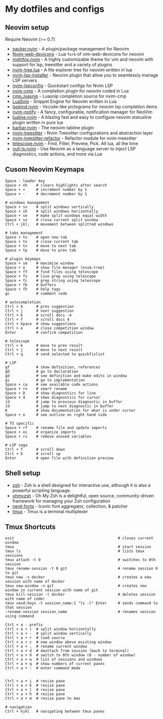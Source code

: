 # My dotfiles and configs

## Neovim setup

Require Neovim (>= 0.7)

- [packer.nvim](https://github.com/wbthomason/packer.nvim) - A plugin/package management for Neovim
- [Nvim-web-devicons](https://github.com/kyazdani42/nvim-web-devicons) - Lua `fork` of vim-web-devicons for neovim
- [nightfox.nvim](https://github.com/EdenEast/nightfox.nvim) - A highly customizable theme for vim and neovim with support for lsp, treesitter and a variety of plugins
- [nvim-tree.lua](https://github.com/kyazdani42/nvim-tree.lua) - A file explorer tree for neovim written in lua
- [nvim-lsp-installer](https://github.com/williamboman/nvim-lsp-installer) - Neovim plugin that allow you to seamlessly manage LSP servers
- [nvim-lspconfig](https://github.com/neovim/nvim-lspconfig) - Quickstart configs for Nvim LSP
- [nvim-cmp](https://github.com/hrsh7th/nvim-cmp) - A completion plugin for neovim coded in Lua
- [cmp_luasnip](https://github.com/saadparwaiz1/cmp_luasnip) - Luasnip completion source for nvim-cmp
- [LuaSnip](https://github.com/L3MON4D3/LuaSnip) - Snippet Engine for Neovim written in Lua
- [lspkind.nvim](https://github.com/onsails/lspkind.nvim) - Vscode-like pictograms for neovim lsp completion items
- [nvim-notify](https://github.com/rcarriga/nvim-notify) - A fancy, configurable, notification manager for NeoVim
- [lualine.nvim](https://github.com/nvim-lualine/lualine.nvim) - A blazing fast and easy to configure neovim statusline plugin written in pure lua
- [barbar.nvim](https://github.com/romgrk/barbar.nvim) - The neovim tabline plugin
- [nvim-treesitter](https://github.com/nvim-treesitter/nvim-treesitter) - Nvim Treesitter configurations and abstraction layer
- [nvim-treesitter-refactor](https://github.com/nvim-treesitter/nvim-treesitter-refactor) - Refactor module for nvim-treesitter 
- [telescope.nvim](https://github.com/nvim-telescope/telescope.nvim) - Find, Filter, Preview, Pick. All lua, all the time
- [null-ls.nvim](https://github.com/jose-elias-alvarez/null-ls.nvim) - Use Neovim as a language server to inject LSP diagnostics, code actions, and more via Lua

## Cusom Neovim Keymaps

```shell
Space - leader key
Space + nh    # clears highlights after search
Space + +     # increment number by 1
Space + -     # decrement number by 1

# windows management
Space + sv    # split windows vertically
Space + sh    # split windows horizontally
Space + se    # make split windows equal width
Space + sx    # close current split window
Ctrl + jkl;   # movement between splitted windows

# tabs management
Space + to    # open new tab
Space + tx    # close current tab
Space + tn    # move to next tab
Space + tp    # move to prev tab

# plugin keymaps
Space + sm    # maximize window
Space + e     # show file manager (nvim-tree)
Space + ff    # find files using telescope
Space + fs    # live grep using telescope
Space + fc    # grep string using telescope
Space + fb    # buffers
Space + fh    # help tags
gc            # comment code

# autocompletion
Ctrl + k      # prev suggestion
Ctrl + j      # next suggestion
Ctrl + b      # scroll docs -4
Ctrl + f      # scroll docs 4
Ctrl + Space  # show suggestions
Ctrl + e      # close competition window
Enter         # confirm competition

# telescope
Ctrl + k      # move to prev result
Ctrl + j      # move to next result 
Ctrl + q      # send selected to quickfixlist

# LSP
gf            # show definition, references
gD            # go to declaration
gd            # see definition and make edits in window
gi            # go to implementation
Space + ca    # see available code actions
Space + rn    # smart rename
Space + D     # show diagnostics for line
Space + d     # shwo diagnostics for cursor
[d            # jump to previous diagnostic in buffer
]d            # jump to next diagnostic in buffer
K             # show documentation for what is under cursor
Space + o     # see outline on right hand side

# TS specific
Space + rf    # rename file and update imports
Space + oi    # organize imports 
Space + ru    # remove unused variables

# LSP saga
Ctrl + f      # scroll down
Ctrl + b      # scroll up
Enter         # open file with definition preview

```


## Shell setup

- [zsh](https://www.zsh.org/) - Zsh is a shell designed for interactive use, although it is also a powerful scripting language.
- [ohmyzsh](https://github.com/ohmyzsh/ohmyzsh) - Oh My Zsh is a delightful, open source, community-driven framework for managing your Zsh configuration
- [nerd-fonts](https://github.com/ryanoasis/nerd-fonts) - Iconic font aggregator, collection, & patcher
- [tmux](https://github.com/tmux/tmux) - Tmux is a terminal multiplexer

## Tmux Shortcuts

```shell
exit                                               # closes current window
tmux                                               # start session
tmux ls                                            # lists tmux sessions
tmux attach -t 0                                   # switches to 0th session
tmux rename-session -t 0 git                       # rename session 0 to git
tmux new -s docker                                 # creates a new session with name of docker
tmux new-window -n git                             # creates new window in current session with name of git
tmux kill-session -t docker                        # deletes session with name of coder
tmux send-keys -t session_name:1 "ls -l" Enter     # sends command to that session
:rename-session session_name                       # renames session using command 

Ctrl + a - prefix
Ctrl + a + |  # split window horizontally
Ctrl + a + -  # split window vertically
Ctrl + a + r  # load source 
Ctrl + a + c  # new window above existing window
Ctrl + a + ,  # rename current window
Ctrl + a + d  # deattach from session (back to terminal)
Ctrl + a + 0  # switch to 0th window (0 - number of window)
Ctrl + a + w  # list of sessions and windows
Ctrl + a + q  # show numbers of current panes
Ctrl + a + :  # enter command mode  


Ctrl + a + j  # resize pane
Ctrl + a + k  # resize pane
Ctrl + a + l  # resize pane
Ctrl + a + h  # resize pane
Ctrl + a + m  # resize pane to max

# navigation
Ctrl + hjkl   # navigating between tmux panes

```
